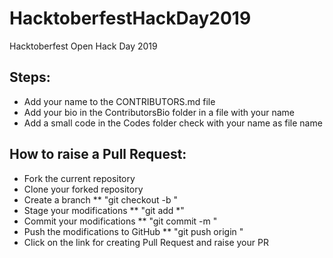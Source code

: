 # HacktoberfestHackDay2019
Hacktoberfest Open Hack Day 2019
## Steps:
* Add your name to the CONTRIBUTORS.md file
* Add your bio in the ContributorsBio folder in a file with your name
* Add a small code in the Codes folder check with your name as file name
## How to raise a Pull Request:
* Fork the current repository
* Clone your forked repository
* Create a branch
** "git checkout -b <branch-name>"
* Stage your modifications
** "git add *"
* Commit your modifications
** "git commit -m <commit-message>"
* Push the modifications to GitHub
** "git push origin <branch-name>"
* Click on the link for creating Pull Request and raise your PR
